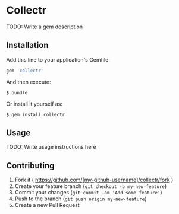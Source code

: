 # Collectr

TODO: Write a gem description

## Installation

Add this line to your application's Gemfile:

```ruby
gem 'collectr'
```

And then execute:

    $ bundle

Or install it yourself as:

    $ gem install collectr

## Usage

TODO: Write usage instructions here

## Contributing

1. Fork it ( https://github.com/[my-github-username]/collectr/fork )
2. Create your feature branch (`git checkout -b my-new-feature`)
3. Commit your changes (`git commit -am 'Add some feature'`)
4. Push to the branch (`git push origin my-new-feature`)
5. Create a new Pull Request
